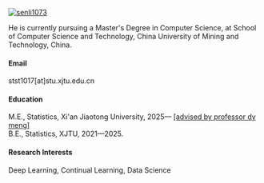 

[![senli1073](https://img.shields.io/badge/senli1073-github-blue?logo=github)](https://github.com/Troys666)

He is currently pursuing a Master's Degree in Computer Science, at School of Computer Science and Technology, China University of Mining and Technology, China.

#### Email
stst1017[at]stu.xjtu.edu.cn

#### Education
M.E., Statistics, Xi'an Jiaotong University, 2025— [[advised by professor dy meng]](https://gr.xjtu.edu.cn/en/web/dymeng)\
B.E., Statistics, XJTU, 2021—2025.

#### Research Interests
Deep Learning, Continual Learning, Data Science
